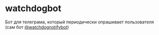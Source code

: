 # watchdogbot
Бот для телеграма, который периодически опрашивает пользователя (сам бот [@watchdognotifybot](https://t.me/watchdognotifybot))
